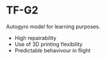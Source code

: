 # TF-G2
Autogyro model for learning purposes.

  * High repairability
  * Use of 3D printing flexibility
  * Predictable behavivour in flight
